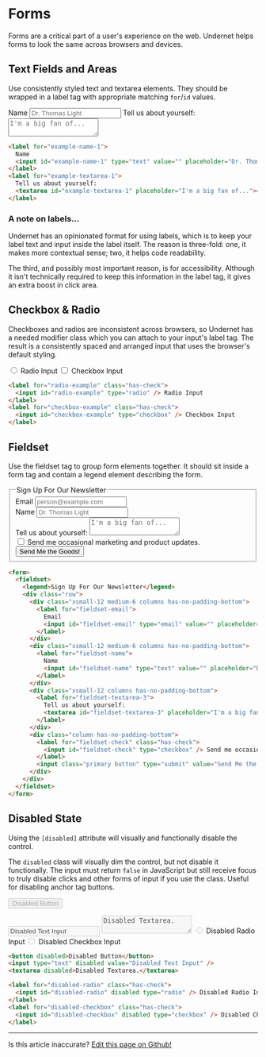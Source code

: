# Forms

Forms are a critical part of a user's experience on the web. Undernet helps forms to look the same across browsers and devices.

## Text Fields and Areas

Use consistently styled text and textarea elements. They should be wrapped in a label tag with appropriate matching `for`/`id` values.

<label for="example-name-1">
  Name
  <input id="example-name-1" type="text" value="" placeholder="Dr. Thomas Light" />
</label>
<label for="fieldset-textarea-1">
  Tell us about yourself:
  <textarea id="fieldset-textarea-1" placeholder="I'm a big fan of..."></textarea>
</label>

```html
<label for="example-name-1">
  Name
  <input id="example-name-1" type="text" value="" placeholder="Dr. Thomas Light" />
</label>
<label for="example-textarea-1">
  Tell us about yourself:
  <textarea id="example-textarea-1" placeholder="I'm a big fan of..."></textarea>
</label>
```

### A note on labels...

Undernet has an opinionated format for using labels, which is to keep your label text and input inside the label itself. The reason is three-fold: one, it makes more contextual sense; two, it helps code readability.

The third, and possibly most important reason, is for accessibility. Although it isn't technically required to keep this information in the label tag, it gives an extra boost in click area.

## Checkbox & Radio

Checkboxes and radios are inconsistent across browsers, so Undernet has a needed modifier class which you can attach to your input's label tag. The result is a consistently spaced and arranged input that uses the browser's default styling.

<label for="radio-example" class="has-check">
  <input id="radio-example" type="radio" /> Radio Input
</label>
<label for="checkbox-example" class="has-check">
  <input id="checkbox-example" type="checkbox" /> Checkbox Input
</label>

```html
<label for="radio-example" class="has-check">
  <input id="radio-example" type="radio" /> Radio Input
</label>
<label for="checkbox-example" class="has-check">
  <input id="checkbox-example" type="checkbox" /> Checkbox Input
</label>
```

## Fieldset

Use the fieldset tag to group form elements together. It should sit inside a form tag and contain a legend element describing the form.

<form>
  <fieldset>
    <legend>Sign Up For Our Newsletter</legend>
    <div class="row">
      <div class="xsmall-12 medium-6 columns has-no-padding-bottom">
        <label>
          Email
          <input type="email" value="" placeholder="person@example.com" />
        </label>
      </div>
      <div class="xsmall-12 medium-6 columns has-no-padding-bottom">
        <label>
          Name
          <input type="text" value="" placeholder="Dr. Thomas Light" />
        </label>
      </div>
      <div class="xsmall-12 columns has-no-padding-bottom">
        <label for="fieldset-textarea-2">
          Tell us about yourself:
          <textarea id="fieldset-textarea-2" placeholder="I'm a big fan of..."></textarea>
        </label>
      </div>
      <div class="column has-no-padding-bottom">
        <label for="fieldset-check" class="has-check">
          <input id="fieldset-check" type="checkbox" /> Send me occasional marketing and product updates.
        </label>
        <input class="primary button" type="submit" value="Send Me the Goods!" />
      </div>
    </div>
  </fieldset>
</form>

```html
<form>
  <fieldset>
    <legend>Sign Up For Our Newsletter</legend>
    <div class="row">
      <div class="xsmall-12 medium-6 columns has-no-padding-bottom">
        <label for="fieldset-email">
          Email
          <input id="fieldset-email" type="email" value="" placeholder="person@example.com" />
        </label>
      </div>
      <div class="xsmall-12 medium-6 columns has-no-padding-bottom">
        <label for="fieldset-name">
          Name
          <input id="fieldset-name" type="text" value="" placeholder="Dr. Thomas Light" />
        </label>
      </div>
      <div class="xsmall-12 columns has-no-padding-bottom">
        <label for="fieldset-textarea-3">
          Tell us about yourself:
          <textarea id="fieldset-textarea-3" placeholder="I'm a big fan of..."></textarea>
        </label>
      </div>
      <div class="column has-no-padding-bottom">
        <label for="fieldset-check" class="has-check">
          <input id="fieldset-check" type="checkbox" /> Send me occasional marketing and product updates.
        </label>
        <input class="primary button" type="submit" value="Send Me the Goods!" />
      </div>
    </div>
  </fieldset>
</form>
```

## Disabled State

Using the `[disabled]` attribute will visually and functionally disable the control.

The `disabled` class will visually dim the control, but not disable it functionally. The input must return `false` in JavaScript but still receive focus to truly disable clicks and other forms of input if you use the class. Useful for disabling anchor tag buttons.

<button disabled class="has-no-margin-bottom">Disabled Button</button>

<input type="text" disabled value="Disabled Text Input" />

<textarea disabled>Disabled Textarea.</textarea>

<label for="disabled-radio" class="has-check">
  <input id="disabled-radio" disabled type="radio" /> Disabled Radio Input
</label>
<label for="disabled-checkbox" class="has-check">
  <input id="disabled-checkbox" disabled type="checkbox" /> Disabled Checkbox Input
</label>

```html
<button disabled>Disabled Button</button>
<input type="text" disabled value="Disabled Text Input" />
<textarea disabled>Disabled Textarea.</textarea>

<label for="disabled-radio" class="has-check">
  <input id="disabled-radio" disabled type="radio" /> Disabled Radio Input
</label>
<label for="disabled-checkbox" class="has-check">
  <input id="disabled-checkbox" disabled type="checkbox" /> Disabled Checkbox Input
</label>
```

<hr />
<p class="has-right-text">Is this article inaccurate? <a href="https://github.com/geotrev/undernet/tree/master/docs/forms.md">Edit this page on Github!</a></p>
